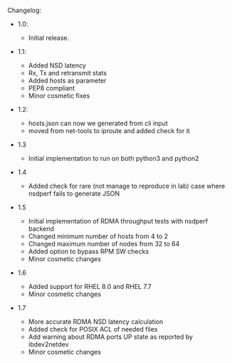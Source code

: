 Changelog:


- 1.0:
    - Initial release.

- 1.1:
    - Added NSD latency
    - Rx, Tx and retransmit stats
    - Added hosts as parameter
    - PEP8 compliant
    - Minor cosmetic fixes

- 1.2:
    - hosts.json can now we generated from cli input
    - moved from net-tools to iproute and added check for it

- 1.3
    - Initial implementation to run on both python3 and python2

- 1.4
    - Added check for rare (not manage to reproduce in lab) case where nsdperf fails to generate JSON

- 1.5
    - Initial implementation of RDMA throughput tests with nsdperf backend
    - Changed minimum number of hosts from 4 to 2
    - Changed maximum number of nodes from 32 to 64
    - Added option to bypass RPM SW checks
    - Minor cosmetic changes

- 1.6
    - Added support for RHEL 8.0 and RHEL 7.7
    - Minor cosmetic changes

- 1.7
    - More accurate RDMA NSD latency calculation
    - Added check for POSIX ACL of needed files
    - Add warning about RDMA ports UP state as reported by ibdev2netdev
    - Minor cosmetic changes
